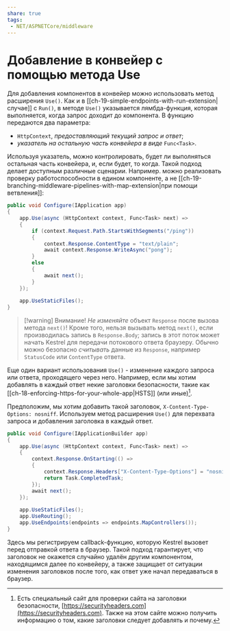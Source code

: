 ```yaml
---
share: true
tags:
 - NET/ASPNETCore/middleware
---
```

# Добавление в конвейер с помощью метода Use
Для добавления компонентов в конвейер можно использовать метод расширения `Use()`.
Как и в [[ch-19-simple-endpoints-with-run-extension|случае]] с `Run()`, в методе `Use()` указывается лямбда-функция, которая выполняется, когда запрос доходит до компонента. В функцию передаются два параметра:
- `HttpContext`, *предоставляющий текущий запрос и ответ*;
- *указатель на остальную часть конвейера в виде* `Func<Task>`.

Используя указатель, можно контролировать, будет ли выполняться остальная часть конвейера, и, если будет, то когда. Такой подход делает доступным различные сценарии. Например. можно реализовать проверку работоспособности в едином компоненте, а не [[ch-19-branching-middleware-pipelines-with-map-extension|при помощи ветвления]]:
```csharp
public void Configure(IApplication app)
{
	app.Use(async (HttpContext context, Func<Task> next) =>
	{
		if (context.Request.Path.StartsWithSegments("/ping"))
		{
			context.Response.ContentType = "text/plain";
			await context.Response.WriteAsync("pong");
		}
		else
		{
			await next();
		}
	});
	
	app.UseStaticFiles();
}
```

> [!warning] Внимание!
> *Не изменяйте* объект `Response` после вызова метода `next()`! Кроме того, нельзя вызывать метод `next()`, если производилась запись в `Response.Body`; запись в этот поток может начать Kestrel для передачи потокового ответа браузеру. Обычно можно безопасно *считывать* данные из `Response`, например `StatusCode` или `ContentType` ответа.

Еще один вариант использования `Use()` - изменение каждого запроса или ответа, проходящего через него. Например, если мы хотим добавлять в каждый ответ некие заголовки безопасности, такие как [[ch-18-enforcing-https-for-your-whole-app|HSTS]] (или иные)[^1].

[^1]: Есть специальный сайт для проверки сайта на заголовки безопасности, [https://securityheaders.com](https://securityheaders.com). Также на этом сайте можно получить информацию о том, какие заголовки следует добавлять и почему. 

Предположим, мы хотим добавить такой заголовок, `X-Content-Type-Options: nosniff`. Используем метод расширения `Use()` для перехвата запроса и добавления заголовка в каждый ответ.
```csharp
public void Configure(IApplicationBuilder app)
{
	app.Use(async (HttpContext context, Func<Task> next) =>
	{
		context.Response.OnStarting(() =>
		{
			context.Response.Headers["X-Content-Type-Options"] = "nosniff";
			return Task.CompletedTask;
		});
		await next();
	});
	
	app.UseStaticFiles();
	app.UseRouting();
	app.UseEndpoints(endpoints => endpoints.MapControllers());
}
```
Здесь мы регистрируем callback-функцию, которую Kestrel вызовет перед отправкой ответа в браузер. Такой подход гарантирует, что заголовок не окажется случайно удалён другим компонентом, находящимся далее по конвейеру, а также защищает от ситуации изменения заголовков после того, как ответ уже начал передаваться в браузер.